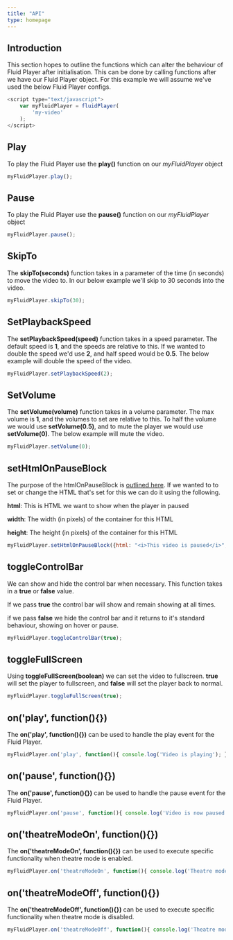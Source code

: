```yaml
---
title: "API"
type: homepage
---
```

## Introduction

This section hopes to outline the functions which can alter the behaviour of Fluid Player after initialisation. 
This can be done by calling functions after we have our Fluid Player object. 
For this example we will assume we've used the below Fluid Player configs.

```javascript
<script type="text/javascript">
    var myFluidPlayer = fluidPlayer(
        'my-video'
    );
</script>
``` 

## Play
To play the Fluid Player use the **play()** function on our _myFluidPlayer_ object

```javascript
myFluidPlayer.play();
```

## Pause
To play the Fluid Player use the **pause()** function on our _myFluidPlayer_ object

```javascript
myFluidPlayer.pause();
```

## SkipTo
The **skipTo(seconds)** function takes in a parameter of the time (in seconds) to move the video to. In our below example we'll skip to 30 seconds into the video.
 
```javascript
myFluidPlayer.skipTo(30);
```

## SetPlaybackSpeed
The **setPlaybackSpeed(speed)** function takes in a speed parameter. The default speed is **1**, and the speeds are relative to this.
If we wanted to double the speed we'd use **2**, and half speed would be **0.5**. The below example will double the speed of the video.
 
```javascript
myFluidPlayer.setPlaybackSpeed(2);
```

## SetVolume
The **setVolume(volume)** function takes in a volume parameter. The max volume is **1**, and the volumes to set are relative to this.
To half the volume we would use **setVolume(0.5)**, and to mute the player we would use **setVolume(0)**. 
The below example will mute the video.
 
```javascript
myFluidPlayer.setVolume(0);
```

## setHtmlOnPauseBlock
The purpose of the htmlOnPauseBlock is [outlined here](https://docs.fluidplayer.com/layout_configuration/#htmlonpauseblock). 
If we wanted to to set or change the HTML that's set for this we can do it using the following.

**html**: This is HTML we want to show when the player in paused

**width**: The width (in pixels) of the container for this HTML

**height**: The height (in pixels) of the container for this HTML

```javascript
myFluidPlayer.setHtmlOnPauseBlock({html: "<i>This video is paused</i>", width: 100, height: 50});
```
## toggleControlBar
We can show and hide the control bar when necessary. This function takes in a **true** or **false** value.

If we pass **true** the control bar will show and remain showing at all times.

if we pass **false** we hide the control bar and it returns to it's standard behaviour, showing on hover or pause.

```javascript
myFluidPlayer.toggleControlBar(true);
```

## toggleFullScreen
Using **toggleFullScreen(boolean)** we can set the video to fullscreen. **true** will set the player to fullscreen, and **false** will set the player back to normal.

```javascript
myFluidPlayer.toggleFullScreen(true);
```

## on('play', function(){})
The **on('play', function(){})** can be used to handle the play event for the Fluid Player.

```javascript
myFluidPlayer.on('play', function(){ console.log('Video is playing'); });
```

## on('pause', function(){})
The **on('pause', function(){})** can be used to handle the pause event for the Fluid Player.

```javascript
myFluidPlayer.on('pause', function(){ console.log('Video is now paused'); });
```

## on('theatreModeOn', function(){})
The **on('theatreModeOn', function(){})** can be used to execute specific functionality when theatre mode is enabled.

```javascript
myFluidPlayer.on('theatreModeOn', function(){ console.log('Theatre mode is enabled'); });
```

## on('theatreModeOff', function(){})
The **on('theatreModeOff', function(){})** can be used to execute specific functionality when theatre mode is disabled.

```javascript
myFluidPlayer.on('theatreModeOff', function(){ console.log('Theatre mode is disabled'); });
```